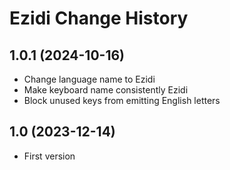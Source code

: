 Ezidi Change History
====================

1.0.1 (2024-10-16)
----------------
* Change language name to Ezidi
* Make keyboard name consistently Ezidi
* Block unused keys from emitting English letters

1.0 (2023-12-14)
----------------
* First version
 
